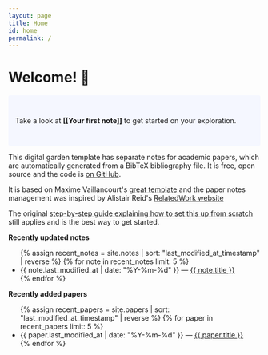 ```yaml
---
layout: page
title: Home
id: home
permalink: /
---
```


# Welcome! 🌱

<p style="padding: 3em 1em; background: #f5f7ff; border-radius: 4px;">
  Take a look at <span style="font-weight: bold">[[Your first note]]</span> to get started on your exploration.
</p>

This digital garden template has separate notes for academic papers, which are automatically generated from a BibTeX bibliography file. It is free, open source and the code is [on GitHub](https://github.com/rdesmartin/academic-digital-garden).

It is based on Maxime Vaillancourt's [great template](https://github.com/maximevaillancourt/digital-garden-jekyll-template) and the paper notes management was inspired by Alistair Reid's [RelatedWork website](https://github.com/alastairreid/RelatedWork)

The original [step-by-step guide explaining how to set this up from scratch](https://maximevaillancourt.com/blog/setting-up-your-own-digital-garden-with-jekyll) still applies and is the best way to get started.

<strong>Recently updated notes</strong>

<ul>
  {% assign recent_notes = site.notes | sort: "last_modified_at_timestamp" | reverse %}
  {% for note in recent_notes limit: 5 %}
    <li>
      {{ note.last_modified_at | date: "%Y-%m-%d" }} — <a class="internal-link" href="{{ note.url }}">{{ note.title }}</a>
    </li>
  {% endfor %}
</ul>

<strong>Recently added papers</strong>
<ul>
  {% assign recent_papers = site.papers | sort: "last_modified_at_timestamp" | reverse %}
  {% for paper in recent_papers limit: 5 %}
    <li>
      {{ paper.last_modified_at | date: "%Y-%m-%d" }} — <a class="internal-link" href="{{ paper.url }}">{{ paper.title }}</a>
    </li>
  {% endfor %}
</ul>

<style>
  .wrapper {
    max-width: 46em;
  }
</style>
